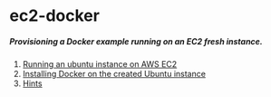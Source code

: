 # ec2-docker
##### Provisioning a Docker example running on an EC2 fresh instance.
 
 
   1. [Running an ubuntu instance on AWS EC2](ec2-instance.md)
   2. [Installing Docker on the created Ubuntu instance](docker-install.md)
   3. [Hints](hints.md) 
    
 
      
  